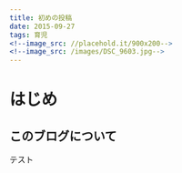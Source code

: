 ```yaml
---
title: 初めの投稿
date: 2015-09-27
tags: 育児
<!--image_src: //placehold.it/900x200-->
<!--image_src: /images/DSC_9603.jpg-->
---
```

# はじめ
## このブログについて
テスト
